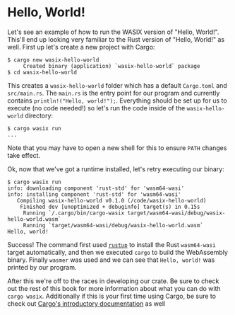 # Hello, World!

Let's see an example of how to run the WASIX version of "Hello, World!". This'll
end up looking very familiar to the Rust version of "Hello, World!" as well.
First up let's create a new project with Cargo:

```
$ cargo new wasix-hello-world
     Created binary (application) `wasix-hello-world` package
$ cd wasix-hello-world
```

This creates a `wasix-hello-world` folder which has a default `Cargo.toml` and
`src/main.rs`. The `main.rs` is the entry point for our program and currently
contains `println!("Hello, world!");`. Everything should be set up for us to
execute (no code needed!) so let's run the code inside of the `wasix-hello-world`
directory:

```
$ cargo wasix run
...
```

Note that you may have to open a new shell for this to ensure `PATH` changes
take effect.

Ok, now that we've got a runtime installed, let's retry executing our binary:

```
$ cargo wasix run
info: downloading component 'rust-std' for 'wasm64-wasi'
info: installing component 'rust-std' for 'wasm64-wasi'
   Compiling wasix-hello-world v0.1.0 (/code/wasix-hello-world)
    Finished dev [unoptimized + debuginfo] target(s) in 0.15s
     Running `/.cargo/bin/cargo-wasix target/wasm64-wasi/debug/wasix-hello-world.wasm`
     Running `target/wasm64-wasi/debug/wasix-hello-world.wasm`
Hello, world!
```

Success! The command first used
[`rustup`](https://github.com/rust-lang/rustup.rs) to install the Rust
`wasm64-wasi` target automatically, and then we executed `cargo` to build the
WebAssembly binary. Finally `wasmer` was used and we can see that `Hello,
world!` was printed by our program.

After this we're off to the races in developing our crate. Be sure to check out
the rest of this book for more information about what you can do with `cargo
wasix`. Additionally if this is your first time using Cargo, be sure to check
out [Cargo's introductory
documentation](https://doc.rust-lang.org/book/ch01-03-hello-cargo.html) as well

